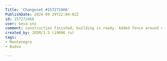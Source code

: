 ```yaml
---
Title: 'Changeset #157272466'
PublishDate: 2024-09-29T22:04:02Z
id: 157272466
user: Seva-snz
comment: construction finished, building is ready. Added fence around car repair. Location approximate
created_by: JOSM/1.5 (19096 ru)
tags:
- Montenegro
- Budva

---
```

